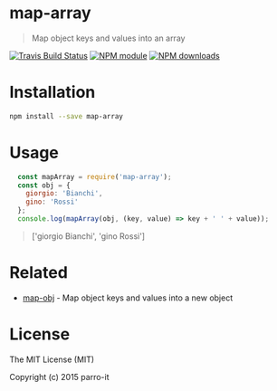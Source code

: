 # map-array

> Map object keys and values into an array


[![Travis Build Status](https://img.shields.io/travis/parro-it/map-array.svg)](http://travis-ci.org/parro-it/map-array)
[![NPM module](https://img.shields.io/npm/v/map-array.svg)](https://npmjs.org/package/map-array)
[![NPM downloads](https://img.shields.io/npm/dt/map-array.svg)](https://npmjs.org/package/map-array)

# Installation

```bash
npm install --save map-array
```

# Usage

```javascript
  const mapArray = require('map-array');
  const obj = {
    giorgio: 'Bianchi',
    gino: 'Rossi'
  };
  console.log(mapArray(obj, (key, value) => key + ' ' + value));

```
> ['giorgio Bianchi', 'gino Rossi']

# Related

* [map-obj](https://github.com/sindresorhus/map-obj) - Map object keys and values into a new object

# License

The MIT License (MIT)

Copyright (c) 2015 parro-it
